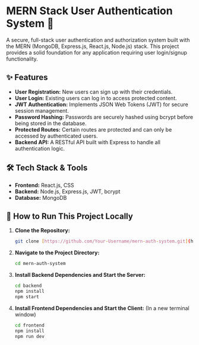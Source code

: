 # MERN Stack User Authentication System 🔐

A secure, full-stack user authentication and authorization system built with the MERN (MongoDB, Express.js, React.js, Node.js) stack. This project provides a solid foundation for any application requiring user login/signup functionality.

## ✨ Features

- **User Registration:** New users can sign up with their credentials.
- **User Login:** Existing users can log in to access protected content.
- **JWT Authentication:** Implements JSON Web Tokens (JWT) for secure session management.
- **Password Hashing:** Passwords are securely hashed using bcrypt before being stored in the database.
- **Protected Routes:** Certain routes are protected and can only be accessed by authenticated users.
- **Backend API:** A RESTful API built with Express to handle all authentication logic.

## 🛠️ Tech Stack & Tools

- **Frontend:** React.js, CSS
- **Backend:** Node.js, Express.js, JWT, bcrypt
- **Database:** MongoDB

## 🚀 How to Run This Project Locally

1.  **Clone the Repository:**
    ```bash
    git clone [https://github.com/Your-Username/mern-auth-system.git](https://github.com/Your-Username/mern-auth-system.git)
    ```

2.  **Navigate to the Project Directory:**
    ```bash
    cd mern-auth-system
    ```

3.  **Install Backend Dependencies and Start the Server:**
    ```bash
    cd backend
    npm install
    npm start
    ```

4.  **Install Frontend Dependencies and Start the Client:** (In a new terminal window)
    ```bash
    cd frontend
    npm install
    npm run dev
    ```